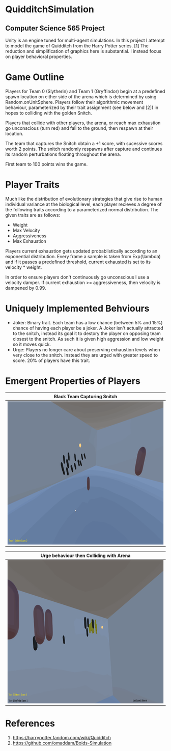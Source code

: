 # QuidditchSimulation
## Computer Science 565 Project

Unity is an engine tuned for multi-agent simulations. In this project I attempt to model the game of Quidditch from the Harry Potter series. [1]
The reduction and simplification of graphics here is substantial. I instead focus on player behavioral properties.

# Game Outline

Players for Team 0 (Slytherin) and Team 1 (Gryffindor) begin at a predefined spawn location on either side of the arena which is determined by using Random.onUnitSphere. Players follow their algorithmic movement behaviour, parameterized by their trait assignment (see below and [2]) in hopes to colliding with the golden Snitch. 

Players that collide with other players, the arena, or reach max exhaustion go unconscious (turn red) and fall to the ground, then respawn at their location.

The team that captures the Snitch obtain a +1 score, with sucessive scores worth 2 points. The snitch randomly respawns after capture and continues its random perturbations floating throughout the arena.

First team to 100 points wins the game.


# Player Traits

Much like the distribution of evolutionary strategies that give rise to human individual variance at the biological level, each player recieves a degree of the following traits according to a parameterized normal distribution. The given traits are as follows:

  - Weight
  - Max Velocity
  - Aggressiveness
  - Max Exhaustion

Players current exhaustion gets updated probablistically according to an exponential distribution. Every frame a sample is taken from Exp(\lambda) and if it passes a predefined threshold, current exhausted is set to its velocity * weight.

In order to ensure players don't continuously go unconscious I use a velocity damper. If current exhaustion >= aggressiveness, then velocity is dampened by 0.99.

# Uniquely Implemented Behviours
- Joker: Binary trait. Each team has a low chance (between 5% and 15%) chance of having each player be a joker. A Joker isn't actually attracted to the snitch, instead its goal it to destory the player on opposing team closest to the snitch. As such it is given high aggression and low weight so it moves quick.
- Urge: Players no longer care about preserving exhaustion levels when very close to the snitch. Instead they are urged with greater speed to score. 20% of players have this trait.

# Emergent Properties of Players

| Black Team Capturing Snitch |
| :--------------------------: |
| <img src="Assets/gifs/capture.gif" height="450" /> |

| Urge behaviour then Colliding with Arena |
| :--------------------------: |
| <img src="Assets/gifs/urge.gif" height="450" /> |

# References
1. https://harrypotter.fandom.com/wiki/Quidditch
2. https://github.com/omaddam/Boids-Simulation
